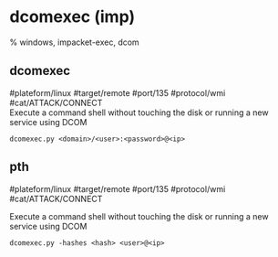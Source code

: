 # dcomexec (imp)

% windows, impacket-exec, dcom

## dcomexec
#plateform/linux #target/remote #port/135 #protocol/wmi #cat/ATTACK/CONNECT  
Execute a command shell without touching the disk or running a new service using DCOM

```
dcomexec.py <domain>/<user>:<password>@<ip>
```

## pth 
#plateform/linux #target/remote #port/135 #protocol/wmi #cat/ATTACK/CONNECT  

Execute a command shell without touching the disk or running a new service using DCOM

```
dcomexec.py -hashes <hash> <user>@<ip>
```
